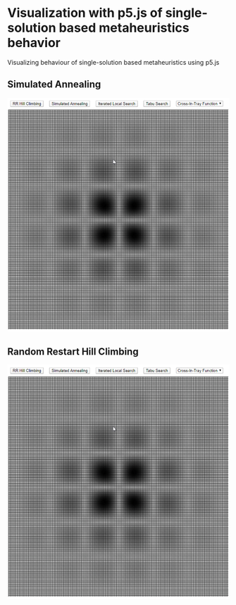 # Visualization with p5.js of single-solution based metaheuristics behavior
 Visualizing behaviour of single-solution based metaheuristics using p5.js
 
 ## Simulated Annealing
 ![](gif/sa.gif)

 ## Random Restart Hill Climbing
 ![](gif/sa.gif)
